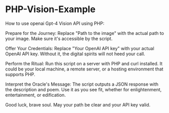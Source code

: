 # PHP-Vision-Example
How to use openai Gpt-4 Vision API using PHP:

Prepare for the Journey: 
Replace "Path to the image" with the actual path to your image. Make sure it's accessible by the script.

Offer Your Credentials: 
Replace "Your OpenAI API key" with your actual OpenAI API key. Without it, the digital spirits will not heed your call.

Perform the Ritual: 
Run this script on a server with PHP and curl installed. It could be your local machine, a remote server, or a hosting environment that supports PHP.

Interpret the Oracle's Message: 
The script outputs a JSON response with the description and poem. Use it as you see fit, whether for enlightenment, entertainment, or edification.

 Good luck, brave soul. May your path be clear and your API key valid.




